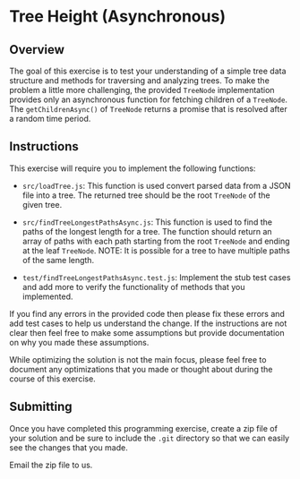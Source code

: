 # Tree Height (Asynchronous)

## Overview

The goal of this exercise is to test your understanding of a simple tree
data structure and methods for traversing and analyzing trees.
To make the problem a little more challenging, the provided `TreeNode`
implementation provides only an asynchronous function for fetching
children of a `TreeNode`. The `getChildrenAsync()` of `TreeNode` returns
a promise that is resolved after a random time period.

## Instructions

This exercise will require you to implement the following functions:

- `src/loadTree.js`: This function is used convert parsed data from a JSON
  file into a tree. The returned tree should be the root `TreeNode` of
  the given tree.

- `src/findTreeLongestPathsAsync.js`: This function is used to find
  the paths of the longest length for a tree. The function should return an
  array of paths with each path starting from the root `TreeNode` and
  ending at the leaf `TreeNode`. NOTE: It is possible for a tree to
  have multiple paths of the same length.

- `test/findTreeLongestPathsAsync.test.js`: Implement the stub test cases
  and add more to verify the functionality of methods that you implemented.

If you find any errors in the provided code then please fix these errors
and add test cases to help us understand the change. If the instructions
are not clear then feel free to make some assumptions but provide
documentation on why you made these assumptions.

While optimizing the solution is not the main focus, please feel
free to document any optimizations that you made or thought about
during the course of this exercise.

## Submitting

Once you have completed this programming exercise, create a zip file
of your solution and be sure to include the `.git` directory so that
we can easily see the changes that you made.

Email the zip file to us.
